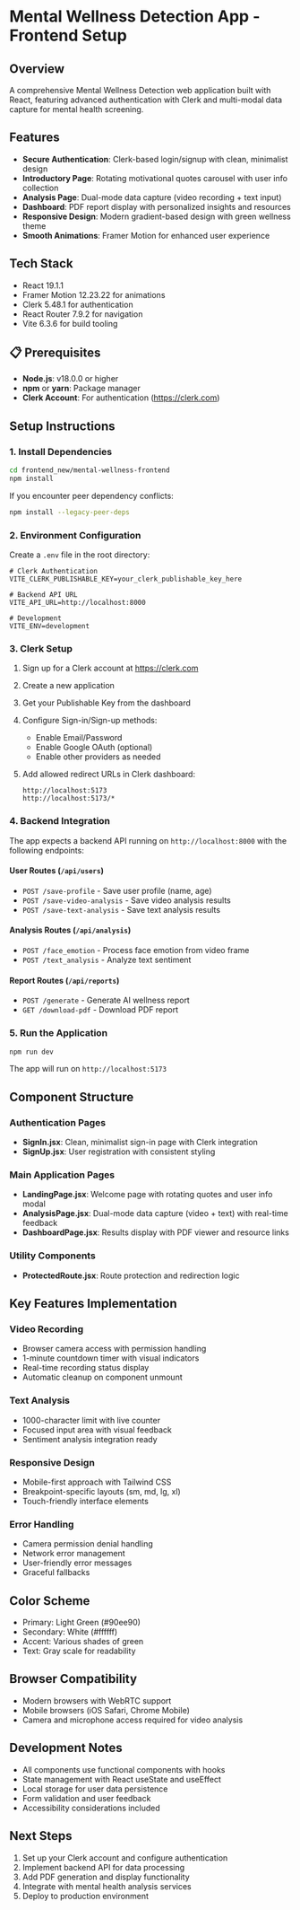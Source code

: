 # Mental Wellness Detection App - Frontend Setup

## Overview
A comprehensive Mental Wellness Detection web application built with React, featuring advanced authentication with Clerk and multi-modal data capture for mental health screening.

## Features
- **Secure Authentication**: Clerk-based login/signup with clean, minimalist design
- **Introductory Page**: Rotating motivational quotes carousel with user info collection
- **Analysis Page**: Dual-mode data capture (video recording + text input)
- **Dashboard**: PDF report display with personalized insights and resources
- **Responsive Design**: Modern gradient-based design with green wellness theme
- **Smooth Animations**: Framer Motion for enhanced user experience

## Tech Stack
- React 19.1.1
- Framer Motion 12.23.22 for animations
- Clerk 5.48.1 for authentication
- React Router 7.9.2 for navigation
- Vite 6.3.6 for build tooling

## 📋 Prerequisites

- **Node.js**: v18.0.0 or higher
- **npm** or **yarn**: Package manager
- **Clerk Account**: For authentication (https://clerk.com)

## Setup Instructions

### 1. Install Dependencies
```bash
cd frontend_new/mental-wellness-frontend
npm install
```

If you encounter peer dependency conflicts:
```bash
npm install --legacy-peer-deps
```

### 2. Environment Configuration
Create a `.env` file in the root directory:
```env
# Clerk Authentication
VITE_CLERK_PUBLISHABLE_KEY=your_clerk_publishable_key_here

# Backend API URL
VITE_API_URL=http://localhost:8000

# Development
VITE_ENV=development
```

### 3. Clerk Setup
1. Sign up for a Clerk account at https://clerk.com
2. Create a new application
3. Get your Publishable Key from the dashboard
4. Configure Sign-in/Sign-up methods:
   - Enable Email/Password
   - Enable Google OAuth (optional)
   - Enable other providers as needed

5. Add allowed redirect URLs in Clerk dashboard:
   ```
   http://localhost:5173
   http://localhost:5173/*
   ```

### 4. Backend Integration
The app expects a backend API running on `http://localhost:8000` with the following endpoints:

#### User Routes (`/api/users`)
- `POST /save-profile` - Save user profile (name, age)
- `POST /save-video-analysis` - Save video analysis results
- `POST /save-text-analysis` - Save text analysis results

#### Analysis Routes (`/api/analysis`)
- `POST /face_emotion` - Process face emotion from video frame
- `POST /text_analysis` - Analyze text sentiment

#### Report Routes (`/api/reports`)
- `POST /generate` - Generate AI wellness report
- `GET /download-pdf` - Download PDF report

### 5. Run the Application
```bash
npm run dev
```

The app will run on `http://localhost:5173`

## Component Structure

### Authentication Pages
- **SignIn.jsx**: Clean, minimalist sign-in page with Clerk integration
- **SignUp.jsx**: User registration with consistent styling

### Main Application Pages
- **LandingPage.jsx**: Welcome page with rotating quotes and user info modal
- **AnalysisPage.jsx**: Dual-mode data capture (video + text) with real-time feedback
- **DashboardPage.jsx**: Results display with PDF viewer and resource links

### Utility Components
- **ProtectedRoute.jsx**: Route protection and redirection logic

## Key Features Implementation

### Video Recording
- Browser camera access with permission handling
- 1-minute countdown timer with visual indicators
- Real-time recording status display
- Automatic cleanup on component unmount

### Text Analysis
- 1000-character limit with live counter
- Focused input area with visual feedback
- Sentiment analysis integration ready

### Responsive Design
- Mobile-first approach with Tailwind CSS
- Breakpoint-specific layouts (sm, md, lg, xl)
- Touch-friendly interface elements

### Error Handling
- Camera permission denial handling
- Network error management
- User-friendly error messages
- Graceful fallbacks

## Color Scheme
- Primary: Light Green (#90ee90)
- Secondary: White (#ffffff)
- Accent: Various shades of green
- Text: Gray scale for readability

## Browser Compatibility
- Modern browsers with WebRTC support
- Mobile browsers (iOS Safari, Chrome Mobile)
- Camera and microphone access required for video analysis

## Development Notes
- All components use functional components with hooks
- State management with React useState and useEffect
- Local storage for user data persistence
- Form validation and user feedback
- Accessibility considerations included

## Next Steps
1. Set up your Clerk account and configure authentication
2. Implement backend API for data processing
3. Add PDF generation and display functionality
4. Integrate with mental health analysis services
5. Deploy to production environment

